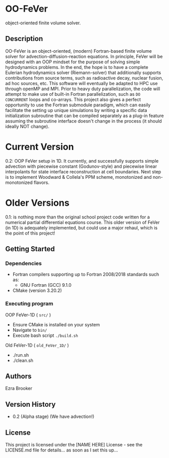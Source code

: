 # OO-FeVer

object-oriented finite volume solver.

## Description

OO-FeVer is an object-oriented, (modern) Fortran-based finite volume solver for advection-diffusion-reaction equations. In principle, FeVer will be designed with an OOP mindset for the purpose of solving simple hydrodynamics problems. In the end, the hope is to have a complete Eulerian hydrodynamics solver (Riemann-solver) that additionally supports contributions from source terms, such as radioactive decay, nuclear fusion, ad hoc sources, etc. This software will eventually be adapted to HPC use through openMP and MPI. Prior to heavy duty parallelization, the code will attempt to make use of built-in Fortran parallelization, such as `DO CONCURRENT` loops and co-arrays. This project also gives a perfect opportunity to use the Fortran submodule paradigm, which can easily facilitate the setting up unique simulations by writing a specific data initialization subroutine that can be compiled separately as a plug-in feature assuming the subroutine interface doesn't change in the process (it should ideally NOT change).

# Current Version
0.2: OOP FeVer setup in 1D. It currently, and successfully supports simple advection with piecewise constant (Godunov-style) and piecewise linear interpolants for state interface reconstruction at cell boundaries. Next step is to implement Woodward & Collela's PPM scheme, monotonized and non-monotonized flavors.

# Older Versions
0.1: is nothing more than the original school project code written for a numerical partial differential equations course. This older version of FeVer (in 1D) is adequately implemented, but could use a major rehaul, which is the point of this project!



## Getting Started

### Dependencies

* Fortran compilers supporting up to Fortran 2008/2018 standards such as:
  - GNU Fortran (GCC) 9.1.0
* CMake (version 3.20.2)


### Executing program

OOP FeVer-1D ( `src/` )
* Ensure CMake is installed on your system
* Navigate to `bin/`
* Execute bash script `./build.sh`

Old FeVer-1D ( `old_FeVer_1D/` )
* ./run.sh
* ./clean.sh

## Authors

Ezra Brooker

## Version History

* 0.2 (Alpha stage) (We have advection!)


## License

This project is licensed under the [NAME HERE] License - see the LICENSE.md file for details... as soon as I set this up...
